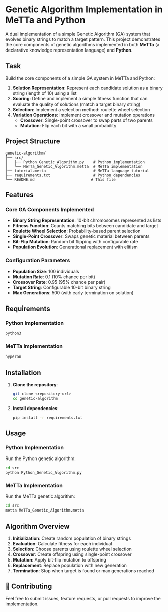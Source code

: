 # Genetic Algorithm Implementation in MeTTa and Python

A dual implementation of a simple Genetic Algorithm (GA) system that evolves binary strings to match a target pattern. This project demonstrates the core components of genetic algorithms implemented in both **MeTTa** (a declarative knowledge representation language) and **Python**.

## Task

Build the core components of a simple GA system in MeTTa and Python:

1. **Solution Representation**: Represent each candidate solution as a binary string (length of 10) using a list
2. **Scoring**: Define and implement a simple fitness function that can evaluate the quality of solutions (match a target binary string)
3. **Selection**: Implement a selection method: roulette wheel selection
4. **Variation Operations**: Implement crossover and mutation operations
   - **Crossover**: Single-point crossover to swap parts of two parents
   - **Mutation**: Flip each bit with a small probability

## Project Structure

```
genetic-algorithm/
├── src/
│   ├── Python_Genetic_Algorithm.py    # Python implementation
│   └── MeTTa_Genetic_Algorithm.metta  # MeTTa implementation
├── tutorial.metta                     # MeTTa language tutorial
├── requirements.txt                   # Python dependencies
└── README.md                         # This file
```

## Features

### Core GA Components Implemented

- **Binary String Representation**: 10-bit chromosomes represented as lists
- **Fitness Function**: Counts matching bits between candidate and target
- **Roulette Wheel Selection**: Probability-based parent selection
- **Single-Point Crossover**: Swaps genetic material between parents
- **Bit-Flip Mutation**: Random bit flipping with configurable rate
- **Population Evolution**: Generational replacement with elitism

### Configuration Parameters

- **Population Size**: 100 individuals
- **Mutation Rate**: 0.1 (10% chance per bit)
- **Crossover Rate**: 0.95 (95% chance per pair)
- **Target String**: Configurable 10-bit binary string
- **Max Generations**: 500 (with early termination on solution)

## Requirements

### Python Implementation
```bash
python3
```

### MeTTa Implementation
```bash
hyperon
```

## Installation

1. **Clone the repository**:
   ```bash
   git clone <repository-url>
   cd genetic-algorithm
   ```

2. **Install dependencies**:
   ```bash
   pip install -r requirements.txt
   ```

## Usage

### Python Implementation

Run the Python genetic algorithm:

```bash
cd src
python Python_Genetic_Algorithm.py
```


### MeTTa Implementation

Run the MeTTa genetic algorithm:

```bash
cd src
metta MeTTa_Genetic_Algorithm.metta
```

## Algorithm Overview

1. **Initialization**: Create random population of binary strings
2. **Evaluation**: Calculate fitness for each individual
3. **Selection**: Choose parents using roulette wheel selection
4. **Crossover**: Create offspring using single-point crossover
5. **Mutation**: Apply bit-flip mutation to offspring
6. **Replacement**: Replace population with new generation
7. **Termination**: Stop when target is found or max generations reached


## 🤝 Contributing

Feel free to submit issues, feature requests, or pull requests to improve the implementation.
